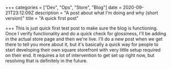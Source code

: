 +++
categories = ["Dev", "Ops", "Store", "Blog"]
date = 2020-09-21T23:12:09Z
description = "A post about what I'm doing and why (short version)"
title = "A quick first post"

+++
This is just quick first test post to make sure the blog is functioning. Once I verify functionality and do a quick check for glossiness, I'll be adding in the actual store page and then we're live. I'll do a new post when we get there to tell you more about it, but it's basically a quick way for people to start developing their own square storefront with very little setup required on their end. It requires a lot of intervention to get set up right now, but resolving that is definitely in the future.